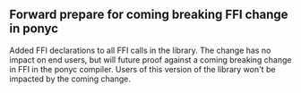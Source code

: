 ## Forward prepare for coming breaking FFI change in ponyc

Added FFI declarations to all FFI calls in the library. The change has no impact on end users, but will future proof against a coming breaking change in FFI in the ponyc compiler. Users of this version of the library won't be impacted by the coming change.
